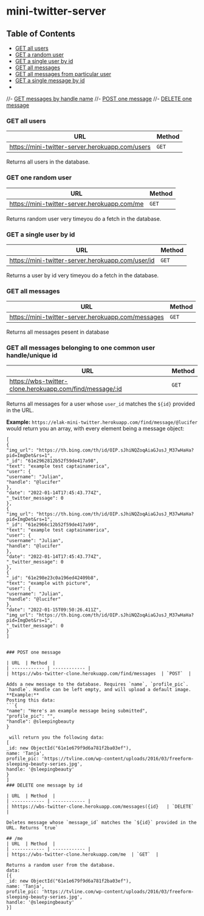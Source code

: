 # mini-twitter-server

## Table of Contents

- [GET all users](https://mini-twitter-server.herokuapp.com/users)
- [GET a random user](https://mini-twitter-server.herokuapp.com/me)
- [GET a single user by id](https://mini-twitter-server.herokuapp.com/user/:id)
- [GET all messages ](https://mini-twitter-server.herokuapp.com/messages)
- [GET all messages from particular user ](https://mini-twitter-server.herokuapp.com//users/id/messages)
- [GET a single message by id](https://mini-twitter-server.herokuapp.com/messages/id)
- 
//- [GET messages by handle name](https://wbs-twitter-clone.herokuapp.com/find/message/:id) 
//- [POST one message](https://wbs-twitter-clone.herokuapp.com/messages)
//- [DELETE one message](https://wbs-twitter-clone.herokuapp.com/messages/:id)



### GET all users

| URL                                             | Method |
| ----------------------------------------------- | ------ |
| https://mini-twitter-server.herokuapp.com/users | `GET`  |

Returns all users in the database.


### GET one random user

| URL                                          | Method |
| -------------------------------------------- | ------ |
| https://mini-twitter-server.herokuapp.com/me | `GET`  |

Returns random user very timeyou do a fetch in the database.


### GET a single user by id

| URL                                               | Method |
| ------------------------------------------------- | ------ |
| https://mini-twitter-server.herokuapp.com/user/id | `GET`  |

Returns a user by id very timeyou do a fetch in the database.


### GET all messages

| URL                                                | Method |
| -------------------------------------------------- | ------ |
| https://mini-twitter-server.herokuapp.com/messages | `GET`  |

Returns all messages pesent in database


### GET all messages belonging to one common user handle/unique id

| URL                                                      | Method |
| -------------------------------------------------------- | ------ |
| https://wbs-twitter-clone.herokuapp.com/find/message/:id | `GET`  |

Returns all messages for a user whose `user_id` matches the `${id}` provided in the URL.

**Example:**
`https://elak-mini-twitter.herokuapp.com/find/message/@lucifer` would return you an array, with every element being a message object:

```
[
{
"img_url": "https://th.bing.com/th/id/OIP.sJhiNQZoqAiaGJusJ_M37wHaHa?pid=ImgDet&rs=1",
"_id": "61e2962812b52f59de417a98",
"text": "example test captainamerica",
"user": {
"username": "Julian",
"handle": "@lucifer"
},
"date": "2022-01-14T17:45:43.774Z",
"_twitter_message": 0
},
{
"img_url": "https://th.bing.com/th/id/OIP.sJhiNQZoqAiaGJusJ_M37wHaHa?pid=ImgDet&rs=1",
"_id": "61e2966c12b52f59de417a99",
"text": "example test captainamerica",
"user": {
"username": "Julian",
"handle": "@lucifer"
},
"date": "2022-01-14T17:45:43.774Z",
"_twitter_message": 0
},
{
"_id": "61e298e23c0a196ed42409b8",
"text": "example with picture",
"user": {
"username": "Julian",
"handle": "@lucifer"
},
"date": "2022-01-15T09:50:26.411Z",
"img_url": "https://th.bing.com/th/id/OIP.sJhiNQZoqAiaGJusJ_M37wHaHa?pid=ImgDet&rs=1",
"_twitter_message": 0
}
]


### POST one message

| URL  | Method  |
| ------------ | ------------ |
| https://wbs-twitter-clone.herokuapp.com/find/messages  | `POST`  |

Adds a new message to the database. Requires `name`, `profile_pic`. `handle`. Handle can be left empty, and will upload a default image.
**Example:**
Posting this data:
```{
"name": "Here's an example message being submitted",
"profile_pic": "",
"handle": @sleepingbeauty
}

 will return you the following data:
[
_id: new ObjectId("61e1e679f9d6a781f2ba03ef"),
name: 'Tanja',
profile_pic: 'https://tvline.com/wp-content/uploads/2016/03/freeform-sleeping-beauty-series.jpg',
handle: '@sleepingbeauty'
}
]
### DELETE one message by id

| URL  | Method  |
| ------------ | ------------ |
| hhttps://wbs-twitter-clone.herokuapp.com/messages({id}   | `DELETE`  |

Deletes message whose `message_id` matches the `${id}` provided in the URL. Returns `true`

## /me
| URL  | Method  |
| ------------ | ------------ |
| https://wbs-twitter-clone.herokuapp.com/me  | `GET`  |

Returns a random user from the database.
data:
[{
_id: new ObjectId("61e1e679f9d6a781f2ba03ef"),
name: 'Tanja',
profile_pic: 'https://tvline.com/wp-content/uploads/2016/03/freeform-sleeping-beauty-series.jpg',
handle: '@sleepingbeauty'
}]
